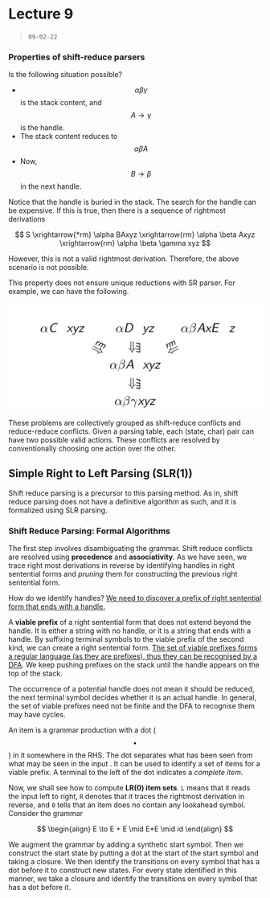 # Lecture 9

> `09-02-22`

### Properties of shift-reduce parsers

Is the following situation possible?

- $$\alpha \beta \gamma$$ is the stack content, and $$A\to \gamma$$ is the handle.
- The stack content reduces to $$\alpha \beta A$$
- Now, $$B \to \beta$$ in the next handle.

Notice that the handle is buried in the stack. The search for the handle can be expensive. If this is true, then there is a sequence of rightmost derivations 


$$
S \xrightarrow{*rm} \alpha BAxyz \xrightarrow{rm} \alpha \beta Axyz \xrightarrow{rm} \alpha \beta \gamma xyz
$$


However, this is not a valid rightmost derivation. Therefore, the above scenario is not possible.

This property does not ensure unique reductions with SR parser. For example, we can have the following.

![image-20220209113043082](assets/image-20220209113043082.png)

These problems are collectively grouped as shift-reduce conflicts and reduce-reduce conflicts. Given a parsing table, each (state, char) pair can have two possible valid actions. These conflicts are resolved by conventionally choosing one action over the other.

## Simple Right to Left Parsing (SLR(1))

Shift reduce parsing is a precursor to this parsing method. As in, shift reduce parsing does not have a definitive algorithm as such, and it is formalized using SLR parsing.

### Shift Reduce Parsing: Formal Algorithms

The first step involves disambiguating the grammar. Shift reduce conflicts are resolved using **precedence** and **associativity**. As we have seen, we trace right most derivations in reverse by identifying handles in right sentential forms and *pruning* them for constructing the previous right sentential form.

How do we identify handles? <u>We need to discover a prefix of right sentential form that ends with a handle.</u> 

A **viable prefix** of a right sentential form that does not extend beyond the handle. It is either a string with no handle, or it is a string that ends with a handle. By suffixing terminal symbols to the viable prefix of the second kind, we can create a right sentential form. <u>The set of viable prefixes forms a regular language (as they are prefixes), thus they can be recognised by a DFA</u>. We keep pushing prefixes on the stack until the handle appears on the top of the stack.

The occurrence of a potential handle does not mean it should be reduced, the next terminal symbol decides whether it is an actual handle. In general, the set of viable prefixes need not be finite and the DFA to recognise them may have cycles.

An item is a grammar production with a dot ($$\bullet$$) in it somewhere in the RHS. The dot separates what has been seen from what may be seen in the input  . It can be used to identify a set of items for a viable prefix. A terminal to the left of the dot indicates a *complete item*. 

Now, we shall see how to compute **LR(0) item sets**. `L` means that it reads the input left to right, `R` denotes that it traces the rightmost derivation in reverse, and `0` tells that an item does no contain any lookahead symbol. Consider the grammar 


$$
\begin{align}
E \to E + E \mid E*E \mid id
\end{align}
$$
 

We augment the grammar by adding a synthetic start symbol. Then we construct the start state by putting a dot at the start of the start symbol and taking a closure. We then identify the transitions on every symbol that has a dot before it to construct new states. For every state identified in this manner, we take a closure and identify the transitions on every symbol that has a dot before it.
